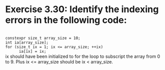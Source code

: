 # Exercise 3.30: Identify the indexing errors in the following code:

<code>
constexpr size_t array_size = 10;
int ia[array_size];
for (size_t ix = 1; ix <= array_size; ++ix)
      ia[ix] = ix;
</code>   
ix should have been initialized to for the loop to subscript the array from 0 to 9. Plus ix <= array_size should be ix < array_size.